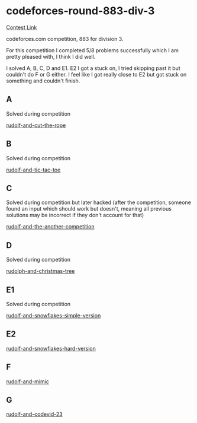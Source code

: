 # codeforces-round-883-div-3

[Contest Link](https://codeforces.com/contest/1846)

codeforces.com competition, 883 for division 3.

For this competition I completed 5/8 problems successfully which I am pretty pleased with, I think I did well.

I solved A, B, C, D and E1. E2 I got a stuck on, I tried skipping past it but couldn't do F or G either. I feel like I got really close to E2 but got stuck on something and couldn't finish.  


## A
Solved during competition

[rudolf-and-cut-the-rope](../../codeforces/easy/rudolph-and-cut-the-rope/README.md)

## B
Solved during competition

[rudolf-and-tic-tac-toe](../../codeforces/easy/rudolph-and-tic-tac-toe/README.md)

## C
Solved during competition but later hacked (after the competition, someone found an input which should work but doesn't, meaning all previous solutions may be incorrect if they don't account for that)

[rudolf-and-the-another-competition](../../codeforces/1200/rudolf-and-the-another-competition/README.md)

## D 
Solved during competition 

[rudolph-and-christmas-tree](../../codeforces/1200/rudolph-and-christmas-tree/README.md)

## E1
Solved during competition

[rudolf-and-snowflakes-simple-version](../../codeforces/1300/rudolf-and-snowflakes-simple-version/README.md)

## E2
[rudolf-and-snowflakes-hard-version](../../codeforces/1800/rudolf-and-snowflakes-hard-version/README.md)

## F
[rudolf-and-mimic](../../codeforces/1800/rudolf-and-mimic/README.md)

## G
[rudolf-and-codevid-23](../../codeforces/1900/rudolf-and-codevid-23/README.md)